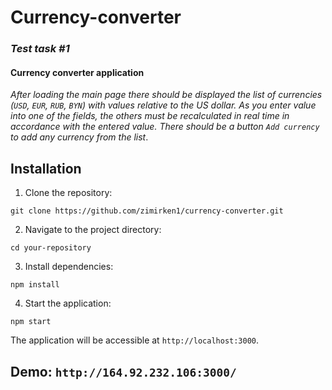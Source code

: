 # Currency-converter

### *Test task #1*
#### Currency converter application

_After loading the main page there should be displayed the list of currencies (`USD`, `EUR`, `RUB`, `BYN`) with values relative to the US dollar.
As you enter value into one of the fields, the others must be recalculated in real time in accordance with the entered value. 
There should be a button `Add currency` to add any currency from the list_.

## Installation

1. Clone the repository:

  `git clone https://github.com/zimirken1/currency-converter.git`
   
2. Navigate to the project directory:
   
  `cd your-repository`

3. Install dependencies:

  `npm install`
  
4. Start the application:

  `npm start`

The application will be accessible at `http://localhost:3000`.


## Demo: `http://164.92.232.106:3000/`

